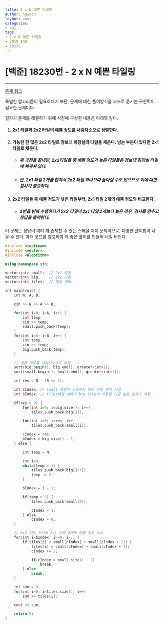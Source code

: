 ```yaml
---
title: 2 x N 예쁜 타일링
author: ngwoon
layout: post
categories:
- boj
tags:
- 2 x N 예쁜 타일링
- 2019 INU
- 18230
---
```


# [백준] 18230번 - 2 x N 예쁜 타일링
- - -

[문제 링크](https://www.acmicpc.net/problem/18230)

특별한 알고리즘이 필요하다기 보단, 문제에 대한 풀이방식을 코드로 옮기는 구현력이 필요한 문제이다.

필자가 문제를 해결하기 위해 사전에 구상한 내용은 아래와 같다.  

1. #### 2x1 타일과 2x2 타일의 예쁨 정도를 내림차순으로 정렬한다.
2. #### 가능한 한 많은 2x2 타일로 정보대 화장실의 타일을 채운다. 남는 부분이 있다면 2x1 타일로 채운다.

    - ##### 위 과정을 끝내면, 2x2타일들 중 예쁨 정도가 높은 타일들은 정보대 화장실 타일에 채워져 있다.
    - ##### 단, 2x1 타일 2개를 합쳐서 2x2 타일 하나보다 높아질 수도 있으므로 이에 대한 검사가 필요하다.

3. #### 2x2 타일들 중 예쁨 정도가 낮은 타일부터, 2x1 타일 2개의 예쁨 정도와 비교한다.
    - ##### 3번을 반복 수행하다가 2x2 타일이 2x1 타일 2개보다 높은 경우, 검사를 멈추고 정답을 출력한다.  

이 문제는 정답이 여러 개 존재할 수 있는 스페셜 저지 문제이므로, 다양한 풀이법이 나올 수 있다. 아래 코드를 참고하여 더 좋은 풀이를 만들어 내길 바란다.


```cpp
#include <iostream>
#include <vector>
#include <algorithm>

using namespace std;

vector<int> small;  // 2x1 타일
vector<int> big;    // 2x2 타일
vector<int> tiles;  // 정답 벡터

int main(void) {
    int N, A, B;

    cin >> N >> A >> B;

    for(int i=0; i<A; i++) {
        int temp;
        cin >> temp;
        small.push_back(temp);
    }
    for(int i=0; i<B; i++) {
        int temp;
        cin >> temp;
        big.push_back(temp);
    }

    // 예쁨 정도를 내림차순으로 정렬
    sort(big.begin(), big.end(), greater<int>());
    sort(small.begin(), small.end(), greater<int>());

    int res = N - (B << 1);

    int cIndex; // small 배열의 사용하지 않은 타일 위치 저장
    int bIndex; // tiles배열 내에서 big tile이 사용된 가장 높은 인덱스 저장

    if(res > 0) {
        for(int i=0; i<big.size(); i++)
            tiles.push_back(big[i]);

        for(int i=0; i<res; i++)
            tiles.push_back(small[i]);

        cIndex = res;
        bIndex = big.size() - 1;
    } else {

        int temp = N;

        int i=0;
        while(temp > 1) {
            tiles.push_back(big[i++]);
            temp -= 2;
        }

        bIndex = i - 1;

        if(temp > 0) {
            tiles.push_back(small[0]);

            cIndex = 1;
        } else
            cIndex = 0;
    }

    // 2x2 타일 하나와 2x1 타일 2개의 예쁨 정도 비교
    for(int i=bIndex; i>=0; i--) {
        if(tiles[i] < small[cIndex] + small[cIndex + 1]) {
            tiles[i] = small[cIndex] + small[cIndex + 1];
            cIndex += 2;

            if(cIndex > small.size() - 2)
                break;
        } else
            break;
    }

    int sum = 0;
    for(int i=0; i<tiles.size(); i++)
        sum += tiles[i];

    cout << sum;

    return 0;
}  
```
